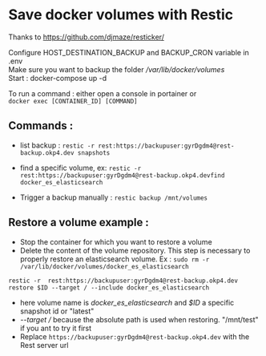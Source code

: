 # Save docker volumes with Restic

Thanks to https://github.com/djmaze/resticker/

Configure HOST_DESTINATION_BACKUP and BACKUP_CRON variable in .env  
Make sure you want to backup the folder */var/lib/docker/volumes*     
Start : docker-compose up -d

To run a command : either open a console in portainer or  
`docker exec [CONTAINER_ID] [COMMAND]`

## Commands :

- list backup :  `restic -r rest:https://backupuser:gyrDgdm4@rest-backup.okp4.dev snapshots`

- find a specific volume, ex: `restic -r rest:https://backupuser:gyrDgdm4@rest-backup.okp4.devfind docker_es_elasticsearch`


- Trigger a backup manually :  `restic backup /mnt/volumes`


## Restore a volume example : 

- Stop the container for which you want to restore a volume
- Delete the content of the volume repository. This step is necessary to properly restore an elasticsearch volume. Ex : `sudo rm -r /var/lib/docker/volumes/docker_es_elasticsearch`

`restic -r  rest:https://backupuser:gyrDgdm4@rest-backup.okp4.dev restore $ID --target / --include docker_es_elasticsearch`


  -  here volume name is *docker_es_elasticsearch* and *$ID* a specific snapshot id or "latest"
  -  *--target /* because the absolute path is used when restoring. "/mnt/test" if you ant to try it first
  -  Replace `https://backupuser:gyrDgdm4@rest-backup.okp4.dev` with the Rest server url


